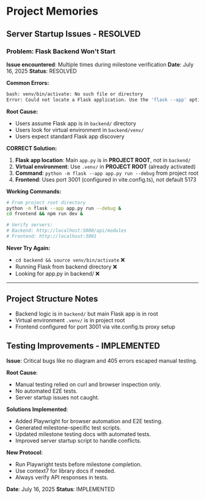 # Project Memories

## Server Startup Issues - RESOLVED

### Problem: Flask Backend Won't Start
**Issue encountered**: Multiple times during milestone verification
**Date**: July 16, 2025
**Status**: RESOLVED

**Common Errors:**
```bash
bash: venv/bin/activate: No such file or directory
Error: Could not locate a Flask application. Use the 'flask --app' option
```

**Root Cause:**
- Users assume Flask app is in `backend/` directory
- Users look for virtual environment in `backend/venv/`
- Users expect standard Flask app discovery

**CORRECT Solution:**
1. **Flask app location**: Main `app.py` is in **PROJECT ROOT**, not in `backend/`
2. **Virtual environment**: Use `.venv/` in **PROJECT ROOT** (already activated)
3. **Command**: `python -m flask --app app.py run --debug` from project root
4. **Frontend**: Uses port 3001 (configured in vite.config.ts), not default 5173

**Working Commands:**
```bash
# From project root directory
python -m flask --app app.py run --debug &
cd frontend && npm run dev &

# Verify servers:
# Backend: http://localhost:5000/api/modules
# Frontend: http://localhost:3001
```

**Never Try Again:**
- `cd backend && source venv/bin/activate` ❌
- Running Flask from backend directory ❌
- Looking for app.py in backend/ ❌

---

## Project Structure Notes
- Backend logic is in `backend/` but main Flask app is in root
- Virtual environment `.venv/` is in project root
- Frontend configured for port 3001 via vite.config.ts proxy setup

## Testing Improvements - IMPLEMENTED

**Issue**: Critical bugs like no diagram and 405 errors escaped manual testing.

**Root Cause**:
- Manual testing relied on curl and browser inspection only.
- No automated E2E tests.
- Server startup issues not caught.

**Solutions Implemented**:
- Added Playwright for browser automation and E2E testing.
- Generated milestone-specific test scripts.
- Updated milestone testing docs with automated tests.
- Improved server startup script to handle conflicts.

**New Protocol**:
- Run Playwright tests before milestone completion.
- Use context7 for library docs if needed.
- Always verify API responses in tests.

**Date**: July 16, 2025
**Status**: IMPLEMENTED
